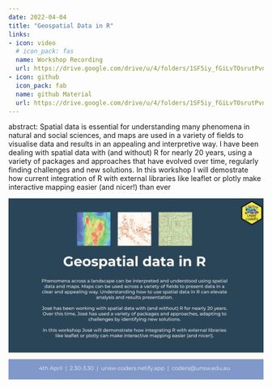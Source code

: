 ```yaml
---
date: 2022-04-04
title: "Geospatial Data in R" 
links:
- icon: video
  # icon_pack: fas
  name: Workshop Recording 
  url: https://drive.google.com/drive/u/4/folders/1SF5iy_fGiLvTOsrutPvn_aWdpWIwdtYJ
- icon: github
  icon_pack: fab
  name: github Material
  url: https://drive.google.com/drive/u/4/folders/1SF5iy_fGiLvTOsrutPvn_aWdpWIwdtYJ
---  
```

abstract: Spatial data is essential for understanding many phenomena in natural and social sciences, and maps are used in a variety of fields to visualise data and results in an appealing and interpretive way. I have been dealing with spatial data with (and without) R for nearly 20 years, using a variety of packages and approaches that have evolved over time, regularly finding challenges and new solutions. In this workshop I will demostrate how current integration of R with external libraries like leaflet or plotly make interactive mapping easier (and nicer!) than ever

<img src="geospatial_flyer.png" width=1450 style = "margin-left: 0px; margin-right: 0px; float:right;" >
